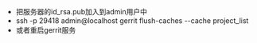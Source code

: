 * 把服务器的id_rsa.pub加入到admin用户中
* ssh -p 29418 admin@localhost gerrit flush-caches --cache project_list
* 或者重启gerrit服务
